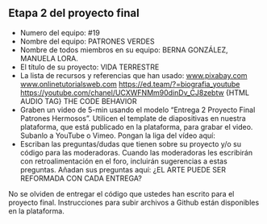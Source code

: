 ## Etapa 2 del proyecto final

- Numero del equipo: #19
- Nombre del equipo: PATRONES VERDES
- Nombre de todos miembros en su equipo: BERNA GONZÁLEZ, MANUELA LORA.
- El título de su proyecto: VIDA TERRESTRE
- La lista de recursos y referencias que han usado: www.pixabay.com www.onlinetutorialsweb.com https://ed.team/?=biografia_youtube https://youtube.com/chanel/UCXWFNMm90dinDv_CJ8zebtw {HTML AUDIO TAG} THE CODE BEHAVIOR 
- Graben un video de 5-min usando el modelo “Entrega 2 Proyecto Final Patrones Hermosos”. Utilicen el template de diapositivas en nuestra plataforma, que está publicado en la plataforma, para grabar el video. Subanlo a YouTube o Vimeo. Pongan la liga del vídeo aquí: 
- Escriban las preguntas/dudas que tienen sobre su proyecto y/o su código para las moderadoras. Cuando las moderadoras les escribirán con retroalimentación en el foro, incluirán sugerencias a estas preguntas. Añadan sus preguntas aquí: ¿EL ARTE PUEDE SER REFORMADA CON CADA ENTREGA?

No se olviden de entregar el código que ustedes han escrito para el proyecto final. Instrucciones para subir archivos a Github están disponibles en la plataforma.
